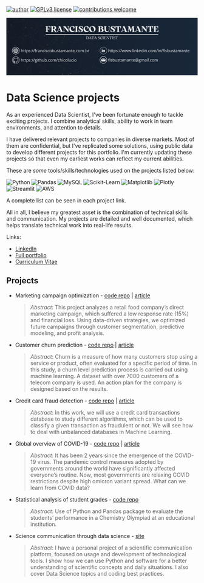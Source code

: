 [![author](https://img.shields.io/badge/Author-Francisco&nbsp;Bustamante-red.svg)](https://www.linkedin.com/in/flsbustamante/) 
[![GPLv3 license](https://img.shields.io/badge/License-GPLv3-blue.svg)](LICENSE) 
[![contributions welcome](https://img.shields.io/badge/Contributions-Welcome-brightgreen.svg?style=flat)](https://github.com/chicolucio/portfolio-data-science/issues)

<p align="center">
<img src="https://github.com/chicolucio/portfolio-data-science/blob/master/banner.png?raw=true" alt="banner">
</p>

# Data Science projects

As an experienced Data Scientist, I've been fortunate enough to tackle
exciting projects. I combine analytical skills, ability to work in team environments, and
attention to details.

I have delivered relevant projects to companies in diverse markets. Most of them are
confidential, but I've replicated some solutions, using public data to develop different
projects for this portfolio. I'm currently updating these projects so that even my
earliest works can reflect my current abilities.

These are *some* tools/skills/technologies used on the projects listed below:

![Python](https://img.shields.io/badge/Python-3670A0?style=plastic&logo=python&logoColor=ffdd54)
![Pandas](https://img.shields.io/badge/Pandas-%23150458.svg?style=plastic&logo=pandas&logoColor=white)
![MySQL](https://img.shields.io/badge/MySQL-4479A1.svg?style=plastic&logo=MySQL&logoColor=white)
![Scikit-Learn](https://img.shields.io/badge/Scikit_Learn-F7931E.svg?style=plastic&logo=scikit-learn&logoColor=white)
![Matplotlib](https://img.shields.io/badge/Matplotlib-3670A0.svg?style=plastic&logo=&logoColor=white)
![Plotly](https://img.shields.io/badge/Plotly-%233F4F75.svg?style=plastic&logo=plotly&logoColor=white)
![Streamlit](https://img.shields.io/badge/Streamlit-FF4B4B.svg?style=plastic&logo=streamlit&logoColor=white)
![AWS](https://img.shields.io/badge/AWS-232F3E.svg?style=plastic&logo=amazonaws&logoColor=white)

A complete list can be seen in each project link.

All in all, I believe my greatest asset is the combination of technical skills and 
communication. My projects are detailed and well documented, which helps translate
technical work into real-life results.

Links:

- [LinkedIn](https://www.linkedin.com/in/flsbustamante/)
- [Full portfolio](https://franciscobustamante.com.br/portfolio)
- [Curriculum Vitae](https://franciscobustamante.com.br/about/)

## Projects

- Marketing campaign optimization - [code repo](https://github.com/chicolucio/marketing-campaign-optimization) | [article](https://franciscobustamante.com.br/portfolio/2025-marketing-case/)

  > *Abstract*: This project analyzes a retail food company’s direct marketing campaign,
  which suffered a low response rate (15%) and financial loss. Using data-driven
  strategies, we optimized future campaigns through customer segmentation, predictive
  modeling, and profit analysis.

- Customer churn prediction - [code repo](https://github.com/chicolucio/churn-prediction) | [article](https://franciscobustamante.com.br/portfolio/2022-06-project_churn_prediction/)

  > *Abstract*: Churn is a measure of how many customers stop using a service or product,
  often evaluated for a specific period of time. In this study, a churn level prediction
  process is carried out using machine learning. A dataset with over 7000 customers of a
  telecom company is used. An action plan for the company is designed based on the
  results.

- Credit card fraud detection - [code repo](https://github.com/chicolucio/credit-card-fraud) | [article](https://franciscobustamante.com.br/portfolio/2022-01-project_credit_card_fraud/)

  > *Abstract*: In this work, we will use a credit card transactions database to study
  different algorithms, which can be used to classify a given transaction as fraudulent
  or not. We will see how to deal with unbalanced databases in Machine Learning.

- Global overview of COVID-19 - [code repo](https://github.com/chicolucio/panorama-covid-mundo) | [article](https://franciscobustamante.com.br/portfolio/2022-04-project_covid/)

  > *Abstract*: It has been 2 years since the emergence of the COVID-19 virus. The
  pandemic control measures adopted by governments around the world have significantly
  affected everyone’s routine. Now, most governments are relaxing COVID restrictions
  despite high omicron variant spread. What can we learn from COVID data?

- Statistical analysis of student grades - [code repo](https://github.com/chicolucio/estatisticas-oiq-2019)

  > *Abstract*: Use of Python and Pandas package to evaluate the students’ performance in
  a Chemistry Olympiad at an educational institution.

- Science communication through data science - [site](https://cienciaprogramada.com.br/category/data-science/)

  > *Abstract*: I have a personal project of a scientific communication platform, focused
  on usage and development of technological tools. I show how we can use Python and
  software for a better understanding of scientific concepts and daily situations. I also
  cover Data Science topics and coding best practices.
